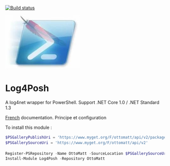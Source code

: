 ﻿[![Build status](https://github.com/LaurentDardenne/Log4Posh/actions/workflows/Build.yml/badge.svg)](https://github.com/LaurentDardenne/Log4Posh/actions/workflows/Build.yml)

![Logo](https://github.com/LaurentDardenne/Log4Posh/blob/master/Assets/Log4Posh.jpg)
# Log4Posh
A log4net wrapper for PowerShell. Support .NET Core 1.0 / .NET Standard 1.3

[French](https://github.com/LaurentDardenne/Log4Posh/blob/master/src/fr-FR/about_Log4Posh.md) documentation. Principe et configuration

To install this module :
```Powershell
$PSGalleryPublishUri = 'https://www.myget.org/F/ottomatt/api/v2/package'
$PSGallerySourceUri = 'https://www.myget.org/F/ottomatt/api/v2'

Register-PSRepository -Name OttoMatt -SourceLocation $PSGallerySourceUri -PublishLocation $PSGalleryPublishUri #-InstallationPolicy Trusted
Install-Module Log4Posh -Repository OttoMatt
```